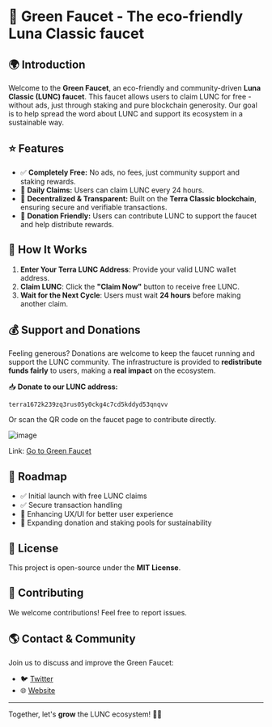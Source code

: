 # 🌿 Green Faucet - The eco-friendly Luna Classic faucet

## 🌍 Introduction
Welcome to the **Green Faucet**, an eco-friendly and community-driven **Luna Classic (LUNC) faucet**. This faucet allows users to claim LUNC for free - without ads, just through staking and pure blockchain generosity. Our goal is to help spread the word about LUNC and support its ecosystem in a sustainable way.

## ⭐ Features
- ✅ **Completely Free:** No ads, no fees, just community support and staking rewards.
- 🔄 **Daily Claims:** Users can claim LUNC every 24 hours.
- 🔐 **Decentralized & Transparent:** Built on the **Terra Classic blockchain**, ensuring secure and verifiable transactions.
- 💚 **Donation Friendly:** Users can contribute LUNC to support the faucet and help distribute rewards.

## 🔹 How It Works
1. **Enter Your Terra LUNC Address**: Provide your valid LUNC wallet address.
2. **Claim LUNC**: Click the **"Claim Now"** button to receive free LUNC.
3. **Wait for the Next Cycle**: Users must wait **24 hours** before making another claim.

## 💰 Support and Donations
Feeling generous? Donations are welcome to keep the faucet running and support the LUNC community. The infrastructure is provided to **redistribute funds fairly** to users, making a **real impact** on the ecosystem.

📥 **Donate to our LUNC address:**
```
terra1672k239zq3rus05y0ckg4c7cd5kddyd53qnqvv
```
Or scan the QR code on the faucet page to contribute directly.

![image](https://github.com/user-attachments/assets/5b6535bf-687e-48ef-ba7f-3145c8944b52)

Link: [Go to Green Faucet](https://www.greenfriendlylabs.com/green-faucet/)

## 📌 Roadmap
- ✅ Initial launch with free LUNC claims
- ✅ Secure transaction handling
- 🔄 Enhancing UX/UI for better user experience
- 🚀 Expanding donation and staking pools for sustainability

## 📜 License
This project is open-source under the **MIT License**.

## 🤝 Contributing
We welcome contributions! Feel free to report issues.

## 🌎 Contact & Community
Join us to discuss and improve the Green Faucet:
- 🐦 [Twitter](https://twitter.com/GreenFrndLabs)
- 🌐 [Website](https://www.greenfriendlylabs.com/)

---
Together, let's **grow** the LUNC ecosystem! 🌿🚀

